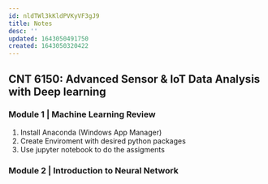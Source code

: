 ```yaml
---
id: nldTWl3kKldPVKyVF3gJ9
title: Notes
desc: ''
updated: 1643050491750
created: 1643050320422
---
```



## **CNT 6150: Advanced Sensor & loT Data Analysis with Deep learning**



### Module 1 | Machine Learning Review

1. Install Anaconda (Windows App Manager)
2. Create Enviroment with desired python packages
3. Use jupyter notebook to do the assigments

### Module 2 | Introduction to Neural Network